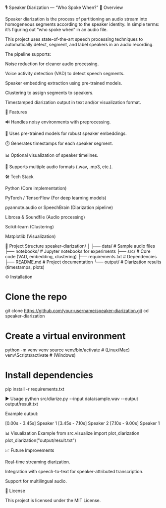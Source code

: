 🎙️ Speaker Diarization — “Who Spoke When?”
📌 Overview

Speaker diarization is the process of partitioning an audio stream into homogeneous segments according to the speaker identity. In simple terms: it’s figuring out “who spoke when” in an audio file.

This project uses state-of-the-art speech processing techniques to automatically detect, segment, and label speakers in an audio recording.

The pipeline supports:

Noise reduction for cleaner audio processing.

Voice activity detection (VAD) to detect speech segments.

Speaker embedding extraction using pre-trained models.

Clustering to assign segments to speakers.

Timestamped diarization output in text and/or visualization format.

🚀 Features

🔊 Handles noisy environments with preprocessing.

🧠 Uses pre-trained models for robust speaker embeddings.

⏱️ Generates timestamps for each speaker segment.

📊 Optional visualization of speaker timelines.

📁 Supports multiple audio formats (.wav, .mp3, etc.).

🛠️ Tech Stack

Python (Core implementation)

PyTorch / TensorFlow (For deep learning models)

pyannote.audio or SpeechBrain (Diarization pipeline)

Librosa & Soundfile (Audio processing)

Scikit-learn (Clustering)

Matplotlib (Visualization)

📂 Project Structure
speaker-diarization/
│
├── data/                 # Sample audio files
├── notebooks/            # Jupyter notebooks for experiments
├── src/                  # Core code (VAD, embedding, clustering)
├── requirements.txt      # Dependencies
├── README.md             # Project documentation
└── output/               # Diarization results (timestamps, plots)

⚙️ Installation
# Clone the repo
git clone https://github.com/your-username/speaker-diarization.git
cd speaker-diarization

# Create a virtual environment
python -m venv venv
source venv/bin/activate  # (Linux/Mac)
venv\Scripts\activate     # (Windows)

# Install dependencies
pip install -r requirements.txt

▶️ Usage
python src/diarize.py --input data/sample.wav --output output/result.txt


Example output:

[0.00s - 3.45s] Speaker 1
[3.45s - 7.10s] Speaker 2
[7.10s - 9.00s] Speaker 1

📊 Visualization Example
from src.visualize import plot_diarization
plot_diarization("output/result.txt")

📈 Future Improvements

Real-time streaming diarization.

Integration with speech-to-text for speaker-attributed transcription.

Support for multilingual audio.

📜 License

This project is licensed under the MIT License.
